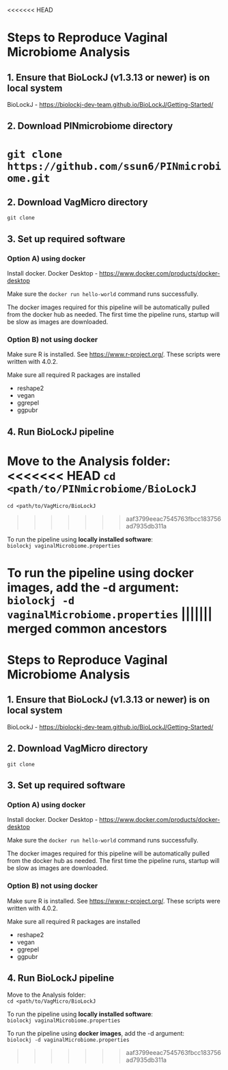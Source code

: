 <<<<<<< HEAD
# Steps to Reproduce Vaginal Microbiome Analysis

## 1. Ensure that BioLockJ (v1.3.13 or newer) is on local system
BioLockJ - https://biolockj-dev-team.github.io/BioLockJ/Getting-Started/

## 2. Download PINmicrobiome directory
`git clone https://github.com/ssun6/PINmicrobiome.git`
=======
## 2. Download VagMicro directory
`git clone `

## 3. Set up required software

### Option A) using docker

Install docker.
Docker Desktop - https://www.docker.com/products/docker-desktop

Make sure the ` docker run hello-world ` command runs successfully.

The docker images required for this pipeline will be automatically pulled from the docker hub as needed.  The first time the pipeline runs, startup will be slow as images are downloaded. 

### Option B) not using docker

Make sure R is installed.  See https://www.r-project.org/.  These scripts were written with 4.0.2.

Make sure all required R packages are installed                                

 * reshape2
 * vegan
 * ggrepel
 * ggpubr

## 4. Run BioLockJ pipeline

Move to the Analysis folder:            
<<<<<<< HEAD
`cd <path/to/PINmicrobiome/BioLockJ`
=======
`cd <path/to/VagMicro/BioLockJ`
>>>>>>> aaf3799eeac7545763fbcc183756ad7935db311a

To run the pipeline using **locally installed software**:                 
`biolockj vaginalMicrobiome.properties`

To run the pipeline using **docker images**, add the -d argument:                                    
`biolockj -d vaginalMicrobiome.properties`
||||||| merged common ancestors
=======
# Steps to Reproduce Vaginal Microbiome Analysis

## 1. Ensure that BioLockJ (v1.3.13 or newer) is on local system
BioLockJ - https://biolockj-dev-team.github.io/BioLockJ/Getting-Started/

## 2. Download VagMicro directory
`git clone `

## 3. Set up required software

### Option A) using docker

Install docker.
Docker Desktop - https://www.docker.com/products/docker-desktop

Make sure the ` docker run hello-world ` command runs successfully.

The docker images required for this pipeline will be automatically pulled from the docker hub as needed.  The first time the pipeline runs, startup will be slow as images are downloaded. 

### Option B) not using docker

Make sure R is installed.  See https://www.r-project.org/.  These scripts were written with 4.0.2.

Make sure all required R packages are installed                                

 * reshape2
 * vegan
 * ggrepel
 * ggpubr

## 4. Run BioLockJ pipeline

Move to the Analysis folder:            
`cd <path/to/VagMicro/BioLockJ`

To run the pipeline using **locally installed software**:                 
`biolockj vaginalMicrobiome.properties`

To run the pipeline using **docker images**, add the -d argument:                                    
`biolockj -d vaginalMicrobiome.properties`
>>>>>>> aaf3799eeac7545763fbcc183756ad7935db311a
